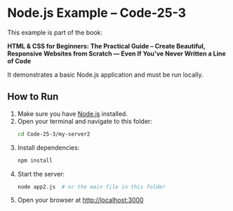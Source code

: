 # Node.js Example – Code-25-3

This example is part of the book:

**HTML & CSS for Beginners: The Practical Guide – Create Beautiful, Responsive Websites from Scratch — Even If You've Never Written a Line of Code**

It demonstrates a basic Node.js application and must be run locally.

## How to Run

1. Make sure you have [Node.js](https://nodejs.org/) installed.
2. Open your terminal and navigate to this folder:
   ```bash
   cd Code-25-3/my-server2
   ```
3. Install dependencies:
   ```bash
   npm install
   ```
4. Start the server:
   ```bash
   node app2.js  # or the main file in this folder
   ```
5. Open your browser at [http://localhost:3000](http://localhost:3000)
